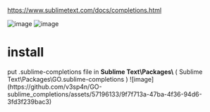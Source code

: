 https://www.sublimetext.com/docs/completions.html

![image](https://github.com/v3sp4n/GO-sublime_completions/assets/57196133/99e542c4-2c82-4b2e-b87f-544d656c7042)
![image](https://github.com/v3sp4n/GO-sublime_completions/assets/57196133/7960b74d-0331-4785-9d46-11b5531027ab)

<H1>install</H1>
put .sublime-completions file in <b>Sublime Text\Packages\</b> ( Sublime Text\Packages\GO.sublime-completions )
![image](https://github.com/v3sp4n/GO-sublime_completions/assets/57196133/9f7f713a-47ba-4f36-94d6-3fd3f239bac3)

